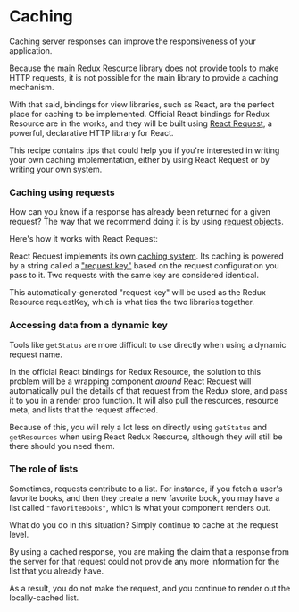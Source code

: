 # Caching

Caching server responses can improve the responsiveness of your application.

Because the main Redux Resource library does not provide tools to make HTTP requests,
it is not possible for the main library to provide a caching mechanism.

With that said, bindings for view libraries, such as React, are the perfect place for
caching to be implemented. Official React bindings for Redux Resource are in the works, and
they will be built using [React Request](https://github.com/jamesplease/react-request), a powerful,
declarative HTTP library for React.

This recipe contains tips that could help you if you're interested in writing your own
caching implementation, either by using React Request or by writing your own system.

### Caching using requests

How can you know if a response has already been returned for a given request? The way
that we recommend doing it is by using [request objects](../requests/request-objects.md).

Here's how it works with React Request:

React Request implements its own
[caching system](https://github.com/jamesplease/react-request/blob/master/docs/guides/response-caching.md).
Its caching is powered by a string called a
["request key"](https://github.com/jamesplease/react-request/blob/master/docs/guides/request-keys.md) based
on the request configuration you pass to it. Two requests with the same key are considered identical.

This automatically-generated "request key" will be used as the Redux Resource requestKey, which is
what ties the two libraries together.

### Accessing data from a dynamic key

Tools like `getStatus` are more difficult to use directly when using a dynamic request name.

In the official React bindings for Redux Resource, the solution to this problem will be a wrapping
component _around_ React Request will automatically pull the details of that request from the Redux
store, and pass it to you in a render prop function. It will also pull the resources, resource meta,
and lists that the request affected.

Because of this, you will rely a lot less on directly using
`getStatus` and `getResources` when using React Redux Resource, although they will still be
there should you need them.

### The role of lists

Sometimes, requests contribute to a list. For instance, if you fetch a user's favorite books,
and then they create a new favorite book, you may have a list called `"favoriteBooks"`, which
is what your component renders out.

What do you do in this situation? Simply continue to cache at the request level.

By using a cached response, you are making the claim that a response from the server for that
request could not provide any more information for the list that you already have.

As a result, you do not make the request, and you continue to render out the locally-cached list.

